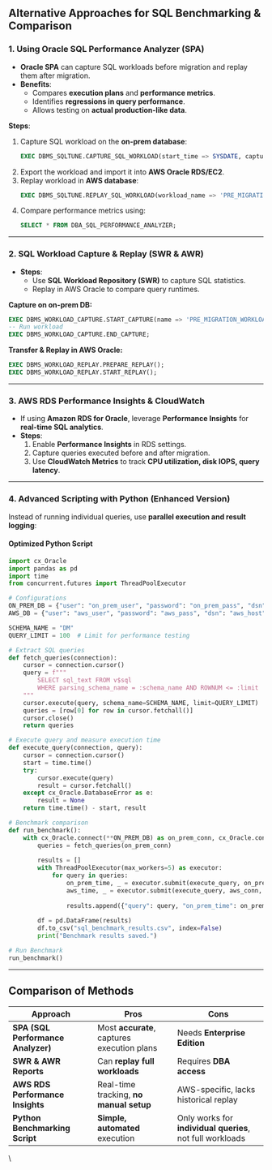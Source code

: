 

## **Alternative Approaches for SQL Benchmarking & Comparison**
### **1. Using Oracle SQL Performance Analyzer (SPA)**
- **Oracle SPA** can capture SQL workloads before migration and replay them after migration.
- **Benefits**:
  - Compares **execution plans** and **performance metrics**.
  - Identifies **regressions in query performance**.
  - Allows testing on **actual production-like data**.

**Steps**:
1. Capture SQL workload on the **on-prem database**:
   ```sql
   EXEC DBMS_SQLTUNE.CAPTURE_SQL_WORKLOAD(start_time => SYSDATE, capture_mode => 'ALL', capture_name => 'PRE_MIGRATION');
   ```
2. Export the workload and import it into **AWS Oracle RDS/EC2**.
3. Replay workload in **AWS database**:
   ```sql
   EXEC DBMS_SQLTUNE.REPLAY_SQL_WORKLOAD(workload_name => 'PRE_MIGRATION');
   ```
4. Compare performance metrics using:
   ```sql
   SELECT * FROM DBA_SQL_PERFORMANCE_ANALYZER;
   ```

---

### **2. SQL Workload Capture & Replay (SWR & AWR)**
- **Steps**:
  - Use **SQL Workload Repository (SWR)** to capture SQL statistics.
  - Replay in AWS Oracle to compare query runtimes.

**Capture on on-prem DB:**
```sql
EXEC DBMS_WORKLOAD_CAPTURE.START_CAPTURE(name => 'PRE_MIGRATION_WORKLOAD');
-- Run workload
EXEC DBMS_WORKLOAD_CAPTURE.END_CAPTURE;
```
**Transfer & Replay in AWS Oracle:**
```sql
EXEC DBMS_WORKLOAD_REPLAY.PREPARE_REPLAY();
EXEC DBMS_WORKLOAD_REPLAY.START_REPLAY();
```

---

### **3. AWS RDS Performance Insights & CloudWatch**
- If using **Amazon RDS for Oracle**, leverage **Performance Insights** for **real-time SQL analytics**.
- **Steps**:
  1. Enable **Performance Insights** in RDS settings.
  2. Capture queries executed before and after migration.
  3. Use **CloudWatch Metrics** to track **CPU utilization, disk IOPS, query latency**.

---

### **4. Advanced Scripting with Python (Enhanced Version)**
Instead of running individual queries, use **parallel execution and result logging**:

#### **Optimized Python Script**
```python
import cx_Oracle
import pandas as pd
import time
from concurrent.futures import ThreadPoolExecutor

# Configurations
ON_PREM_DB = {"user": "on_prem_user", "password": "on_prem_pass", "dsn": "on_prem_host"}
AWS_DB = {"user": "aws_user", "password": "aws_pass", "dsn": "aws_host"}

SCHEMA_NAME = "DM"
QUERY_LIMIT = 100  # Limit for performance testing

# Extract SQL queries
def fetch_queries(connection):
    cursor = connection.cursor()
    query = f"""
        SELECT sql_text FROM v$sql
        WHERE parsing_schema_name = :schema_name AND ROWNUM <= :limit
    """
    cursor.execute(query, schema_name=SCHEMA_NAME, limit=QUERY_LIMIT)
    queries = [row[0] for row in cursor.fetchall()]
    cursor.close()
    return queries

# Execute query and measure execution time
def execute_query(connection, query):
    cursor = connection.cursor()
    start = time.time()
    try:
        cursor.execute(query)
        result = cursor.fetchall()
    except cx_Oracle.DatabaseError as e:
        result = None
    return time.time() - start, result

# Benchmark comparison
def run_benchmark():
    with cx_Oracle.connect(**ON_PREM_DB) as on_prem_conn, cx_Oracle.connect(**AWS_DB) as aws_conn:
        queries = fetch_queries(on_prem_conn)
        
        results = []
        with ThreadPoolExecutor(max_workers=5) as executor:
            for query in queries:
                on_prem_time, _ = executor.submit(execute_query, on_prem_conn, query).result()
                aws_time, _ = executor.submit(execute_query, aws_conn, query).result()
                
                results.append({"query": query, "on_prem_time": on_prem_time, "aws_time": aws_time})
        
        df = pd.DataFrame(results)
        df.to_csv("sql_benchmark_results.csv", index=False)
        print("Benchmark results saved.")

# Run Benchmark
run_benchmark()
```
---
## **Comparison of Methods**
| Approach  | Pros  | Cons  |
|-----------|--------|------|
| **SPA (SQL Performance Analyzer)** | Most **accurate**, captures execution plans | Needs **Enterprise Edition** |
| **SWR & AWR Reports** | Can **replay full workloads** | Requires **DBA access** |
| **AWS RDS Performance Insights** | Real-time tracking, **no manual setup** | AWS-specific, lacks historical replay |
| **Python Benchmarking Script** | **Simple, automated** execution | Only works for **individual queries**, not full workloads |

\
